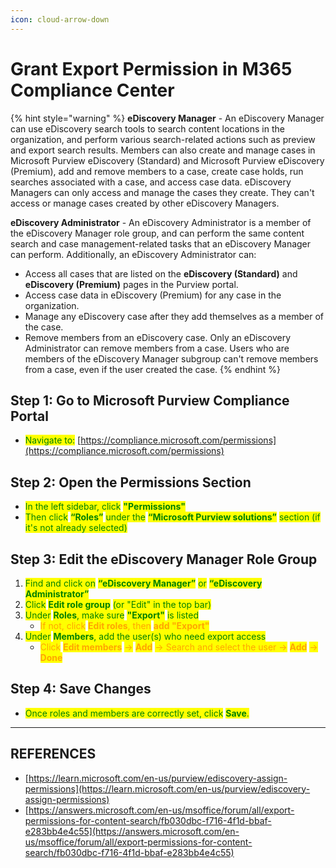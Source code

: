 ```yaml
---
icon: cloud-arrow-down
---
```


# Grant Export Permission in M365 Compliance Center

{% hint style="warning" %}
**eDiscovery Manager** - An eDiscovery Manager can use eDiscovery search tools to search content locations in the organization, and perform various search-related actions such as preview and export search results. Members can also create and manage cases in Microsoft Purview eDiscovery (Standard) and Microsoft Purview eDiscovery (Premium), add and remove members to a case, create case holds, run searches associated with a case, and access case data. eDiscovery Managers can only access and manage the cases they create. They can't access or manage cases created by other eDiscovery Managers.



**eDiscovery Administrator** - An eDiscovery Administrator is a member of the eDiscovery Manager role group, and can perform the same content search and case management-related tasks that an eDiscovery Manager can perform. Additionally, an eDiscovery Administrator can:

* Access all cases that are listed on the **eDiscovery (Standard)** and **eDiscovery (Premium)** pages in the Purview portal.
* Access case data in eDiscovery (Premium) for any case in the organization.
* Manage any eDiscovery case after they add themselves as a member of the case.
* Remove members from an eDiscovery case. Only an eDiscovery Administrator can remove members from a case. Users who are members of the eDiscovery Manager subgroup can't remove members from a case, even if the user created the case.
{% endhint %}

## **Step 1: Go to Microsoft Purview Compliance Portal**

* <mark style="color:green;">Navigate to:</mark> [https://compliance.microsoft.com/permissions](https://compliance.microsoft.com/permissions)

## **Step 2: Open the Permissions Section**

* <mark style="color:green;">In the left sidebar, click</mark> <mark style="color:green;"></mark><mark style="color:green;">**"Permissions"**</mark>
* <mark style="color:green;">Then click</mark> <mark style="color:green;"></mark><mark style="color:green;">**“Roles”**</mark> <mark style="color:green;"></mark><mark style="color:green;">under the</mark> <mark style="color:green;"></mark><mark style="color:green;">**“Microsoft Purview solutions”**</mark> <mark style="color:green;"></mark><mark style="color:green;">section (if it's not already selected)</mark>

## **Step 3: Edit the eDiscovery Manager Role Group**

1. <mark style="color:green;">Find and click on</mark> <mark style="color:green;"></mark><mark style="color:green;">**“eDiscovery Manager”**</mark> <mark style="color:green;"></mark><mark style="color:green;">or</mark> <mark style="color:green;"></mark><mark style="color:green;">**“eDiscovery Administrator”**</mark>
2. <mark style="color:green;">Click</mark> <mark style="color:green;"></mark><mark style="color:green;">**Edit role group**</mark> <mark style="color:green;"></mark><mark style="color:green;">(or "Edit" in the top bar)</mark>
3. <mark style="color:green;">Under</mark> <mark style="color:green;"></mark><mark style="color:green;">**Roles**</mark><mark style="color:green;">, make sure</mark> <mark style="color:green;"></mark><mark style="color:green;">**"Export"**</mark> <mark style="color:green;"></mark><mark style="color:green;">is listed</mark>
   * <mark style="color:orange;">If not, click</mark> <mark style="color:orange;"></mark><mark style="color:orange;">**Edit roles**</mark><mark style="color:orange;">, then</mark> <mark style="color:orange;"></mark><mark style="color:orange;">**add "Export"**</mark>
4. <mark style="color:green;">Under</mark> <mark style="color:green;"></mark><mark style="color:green;">**Members**</mark><mark style="color:green;">, add the user(s) who need export access</mark>
   * <mark style="color:orange;">Click</mark> <mark style="color:orange;"></mark><mark style="color:orange;">**Edit members**</mark> <mark style="color:orange;"></mark><mark style="color:orange;">→</mark> <mark style="color:orange;"></mark><mark style="color:orange;">**Add**</mark> <mark style="color:orange;"></mark><mark style="color:orange;">→ Search and select the user →</mark> <mark style="color:orange;"></mark><mark style="color:orange;">**Add**</mark> <mark style="color:orange;"></mark><mark style="color:orange;">→</mark> <mark style="color:orange;"></mark><mark style="color:orange;">**Done**</mark>

## **Step 4: Save Changes**

* <mark style="color:green;">Once roles and members are correctly set, click</mark> <mark style="color:green;"></mark><mark style="color:green;">**Save**</mark><mark style="color:green;">.</mark>



***

## REFERENCES

* [https://learn.microsoft.com/en-us/purview/ediscovery-assign-permissions](https://learn.microsoft.com/en-us/purview/ediscovery-assign-permissions)
* [https://answers.microsoft.com/en-us/msoffice/forum/all/export-permissions-for-content-search/fb030dbc-f716-4f1d-bbaf-e283bb4e4c55](https://answers.microsoft.com/en-us/msoffice/forum/all/export-permissions-for-content-search/fb030dbc-f716-4f1d-bbaf-e283bb4e4c55)
